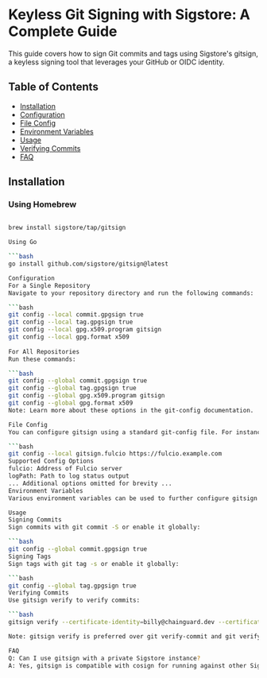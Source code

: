 # Keyless Git Signing with Sigstore: A Complete Guide

This guide covers how to sign Git commits and tags using Sigstore's gitsign, a keyless signing tool that leverages your GitHub or OIDC identity.

## Table of Contents
- [Installation](#installation)
- [Configuration](#configuration)
- [File Config](#file-config)
- [Environment Variables](#environment-variables)
- [Usage](#usage)
- [Verifying Commits](#verifying-commits)
- [FAQ](#faq)

## Installation

### Using Homebrew
```bash

brew install sigstore/tap/gitsign

Using Go

```bash
go install github.com/sigstore/gitsign@latest

Configuration
For a Single Repository
Navigate to your repository directory and run the following commands:

```bash
git config --local commit.gpgsign true  
git config --local tag.gpgsign true  
git config --local gpg.x509.program gitsign  
git config --local gpg.format x509 
 
For All Repositories
Run these commands:

```bash
git config --global commit.gpgsign true  
git config --global tag.gpgsign true  
git config --global gpg.x509.program gitsign  
git config --global gpg.format x509  
Note: Learn more about these options in the git-config documentation.

File Config
You can configure gitsign using a standard git-config file. For instance, to set the Fulcio option for a single repo:

```bash
git config --local gitsign.fulcio https://fulcio.example.com
Supported Config Options
fulcio: Address of Fulcio server
logPath: Path to log status output
... Additional options omitted for brevity ...
Environment Variables
Various environment variables can be used to further configure gitsign. Check the official documentation for the full list.

Usage
Signing Commits
Sign commits with git commit -S or enable it globally:

```bash
git config --global commit.gpgsign true
Signing Tags
Sign tags with git tag -s or enable it globally:

```bash
git config --global tag.gpgsign true
Verifying Commits
Use gitsign verify to verify commits:

```bash
gitsign verify --certificate-identity=billy@chainguard.dev --certificate-oidc-issuer=https://accounts.google.com HEAD

Note: gitsign verify is preferred over git verify-commit and git verify-tag for better security.

FAQ
Q: Can I use gitsign with a private Sigstore instance?
A: Yes, gitsign is compatible with cosign for running against other Sigstore instances.